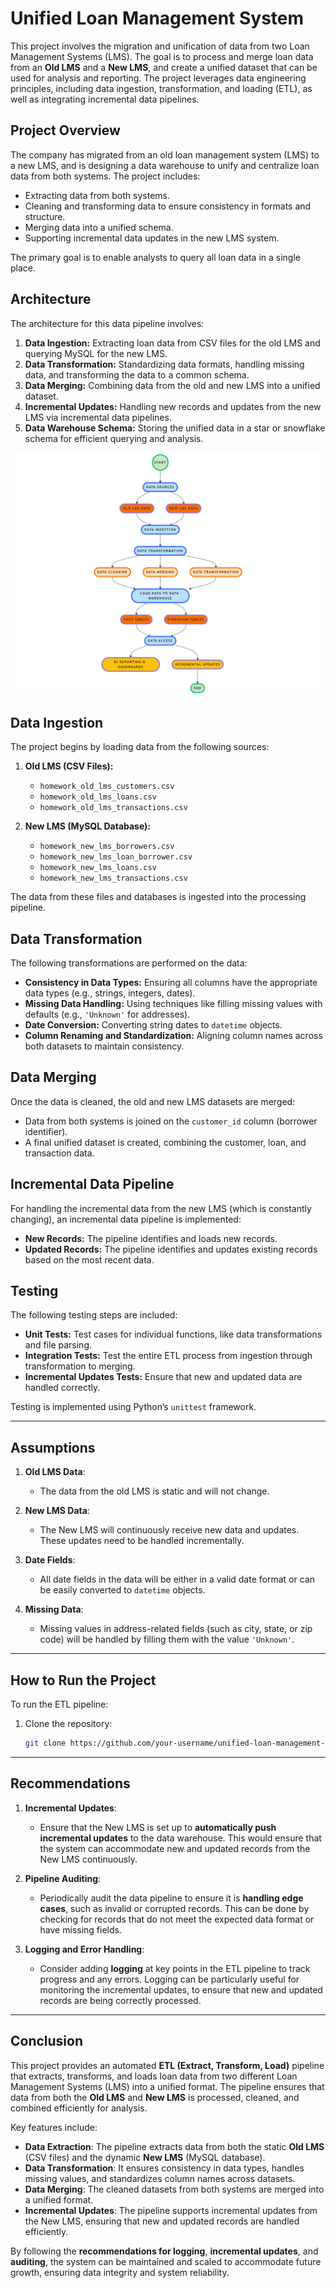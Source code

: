 # Unified Loan Management System

This project involves the migration and unification of data from two Loan Management Systems (LMS). The goal is to process and merge loan data from an **Old LMS** and a **New LMS**, and create a unified dataset that can be used for analysis and reporting. The project leverages data engineering principles, including data ingestion, transformation, and loading (ETL), as well as integrating incremental data pipelines.


## Project Overview

The company has migrated from an old loan management system (LMS) to a new LMS, and is designing a data warehouse to unify and centralize loan data from both systems. The project includes:
- Extracting data from both systems.
- Cleaning and transforming data to ensure consistency in formats and structure.
- Merging data into a unified schema.
- Supporting incremental data updates in the new LMS system.

The primary goal is to enable analysts to query all loan data in a single place.

## Architecture

The architecture for this data pipeline involves:
1. **Data Ingestion:** Extracting loan data from CSV files for the old LMS and querying MySQL for the new LMS.
2. **Data Transformation:** Standardizing data formats, handling missing data, and transforming the data to a common schema.
3. **Data Merging:** Combining data from the old and new LMS into a unified dataset.
4. **Incremental Updates:** Handling new records and updates from the new LMS via incremental data pipelines.
5. **Data Warehouse Schema:** Storing the unified data in a star or snowflake schema for efficient querying and analysis.

![Data Architecture Diagram](https://github.com/monikavaddineni/Unified-Loan-Management-System-/blob/master/Project%20flow.png)

## Data Ingestion

The project begins by loading data from the following sources:

1. **Old LMS (CSV Files):**
   - `homework_old_lms_customers.csv`
   - `homework_old_lms_loans.csv`
   - `homework_old_lms_transactions.csv`

2. **New LMS (MySQL Database):**
   - `homework_new_lms_borrowers.csv`
   - `homework_new_lms_loan_borrower.csv`
   - `homework_new_lms_loans.csv`
   - `homework_new_lms_transactions.csv`

The data from these files and databases is ingested into the processing pipeline.

## Data Transformation

The following transformations are performed on the data:
- **Consistency in Data Types:** Ensuring all columns have the appropriate data types (e.g., strings, integers, dates).
- **Missing Data Handling:** Using techniques like filling missing values with defaults (e.g., `'Unknown'` for addresses).
- **Date Conversion:** Converting string dates to `datetime` objects.
- **Column Renaming and Standardization:** Aligning column names across both datasets to maintain consistency.

## Data Merging

Once the data is cleaned, the old and new LMS datasets are merged:
- Data from both systems is joined on the `customer_id` column (borrower identifier).
- A final unified dataset is created, combining the customer, loan, and transaction data.

## Incremental Data Pipeline

For handling the incremental data from the new LMS (which is constantly changing), an incremental data pipeline is implemented:
- **New Records:** The pipeline identifies and loads new records.
- **Updated Records:** The pipeline identifies and updates existing records based on the most recent data.

## Testing

The following testing steps are included:
- **Unit Tests:** Test cases for individual functions, like data transformations and file parsing.
- **Integration Tests:** Test the entire ETL process from ingestion through transformation to merging.
- **Incremental Updates Tests:** Ensure that new and updated data are handled correctly.

Testing is implemented using Python’s `unittest` framework.

---

## Assumptions

1. **Old LMS Data**:
   - The data from the old LMS is static and will not change.
   
2. **New LMS Data**:
   - The New LMS will continuously receive new data and updates. These updates need to be handled incrementally.

3. **Date Fields**:
   - All date fields in the data will be either in a valid date format or can be easily converted to `datetime` objects.

4. **Missing Data**:
   - Missing values in address-related fields (such as city, state, or zip code) will be handled by filling them with the value `'Unknown'`.

---

## How to Run the Project

To run the ETL pipeline:

1. Clone the repository:
   ```bash
   git clone https://github.com/your-username/unified-loan-management-system.git

---

## Recommendations

1. **Incremental Updates**:
   - Ensure that the New LMS is set up to **automatically push incremental updates** to the data warehouse. This would ensure that the system can accommodate new and updated records from the New LMS continuously.

2. **Pipeline Auditing**:
   - Periodically audit the data pipeline to ensure it is **handling edge cases**, such as invalid or corrupted records. This can be done by checking for records that do not meet the expected data format or have missing fields.
   
3. **Logging and Error Handling**:
   - Consider adding **logging** at key points in the ETL pipeline to track progress and any errors. Logging can be particularly useful for monitoring the incremental updates, to ensure that new and updated records are being correctly processed.

---

## Conclusion

This project provides an automated **ETL (Extract, Transform, Load)** pipeline that extracts, transforms, and loads loan data from two different Loan Management Systems (LMS) into a unified format. The pipeline ensures that data from both the **Old LMS** and **New LMS** is processed, cleaned, and combined efficiently for analysis.

Key features include:

- **Data Extraction**: The pipeline extracts data from both the static **Old LMS** (CSV files) and the dynamic **New LMS** (MySQL database).
- **Data Transformation**: It ensures consistency in data types, handles missing values, and standardizes column names across datasets.
- **Data Merging**: The cleaned datasets from both systems are merged into a unified format.
- **Incremental Updates**: The pipeline supports incremental updates from the New LMS, ensuring that new and updated records are handled efficiently.
  
By following the **recommendations for logging**, **incremental updates**, and **auditing**, the system can be maintained and scaled to accommodate future growth, ensuring data integrity and system reliability.


